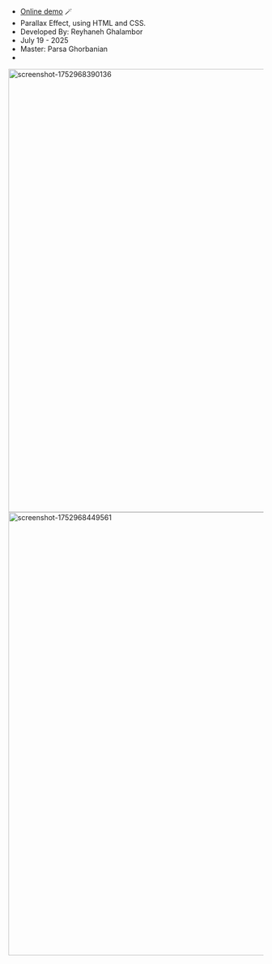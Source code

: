 - [Online demo](https://admirable-travesseiro-da1d46.netlify.app/) 🪄
- Parallax Effect, using HTML and CSS.
- Developed By: Reyhaneh Ghalambor
- July 19 - 2025
- Master: Parsa Ghorbanian
- 
<img width="1883" height="874" alt="screenshot-1752968390136" src="https://github.com/user-attachments/assets/39af2d2a-46c7-46f1-953f-cee0d0e366ea" />
<img width="1884" height="874" alt="screenshot-1752968449561" src="https://github.com/user-attachments/assets/a9528173-55dd-4caf-8c70-6bce18eaea79" />
